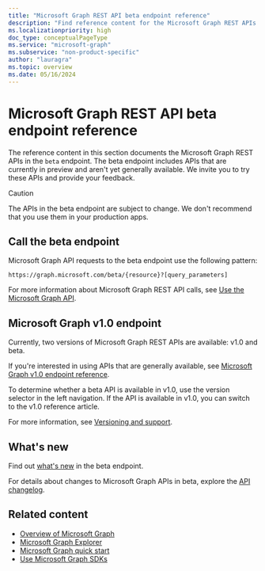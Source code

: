 ```yaml
---
title: "Microsoft Graph REST API beta endpoint reference"
description: "Find reference content for the Microsoft Graph REST APIs in the beta endpoint, which includes APIs that are currently in preview and aren't yet generally available."
ms.localizationpriority: high
doc_type: conceptualPageType
ms.service: "microsoft-graph"
ms.subservice: "non-product-specific"
author: "lauragra"
ms.topic: overview
ms.date: 05/16/2024
---
```


# Microsoft Graph REST API beta endpoint reference

The reference content in this section documents the Microsoft Graph REST APIs in the `beta` endpoint. The beta endpoint includes APIs that are currently in preview and aren't yet generally available. We invite you to try these APIs and provide your feedback.

> [!CAUTION]
> The APIs in the beta endpoint are subject to change. We don't recommend that you use them in your production apps.

## Call the beta endpoint

Microsoft Graph API requests to the beta endpoint use the following pattern:

```http
https://graph.microsoft.com/beta/{resource}?[query_parameters]
```

For more information about Microsoft Graph REST API calls, see [Use the Microsoft Graph API](/graph/use-the-api).

## Microsoft Graph v1.0 endpoint

Currently, two versions of Microsoft Graph REST APIs are available: v1.0 and beta.

If you're interested in using APIs that are generally available, see [Microsoft Graph v1.0 endpoint reference](/graph/api/overview?view=graph-rest-1.0&preserve-view=true). 

To determine whether a beta API is available in v1.0, use the version selector in the left navigation. If the API is available in v1.0, you can switch to the v1.0 reference article.

For more information, see [Versioning and support](/graph/versioning-and-support).

## What's new
Find out [what's new](/graph/whats-new-overview) in the beta endpoint.

For details about changes to Microsoft Graph APIs in beta, explore the [API changelog](https://developer.microsoft.com/en-us/graph/changelog/?filterby=beta).

## Related content

- [Overview of Microsoft Graph](/graph/overview)
- [Microsoft Graph Explorer](https://developer.microsoft.com/graph/graph-explorer)
- [Microsoft Graph quick start](https://developer.microsoft.com/graph/quick-start)
- [Use Microsoft Graph SDKs](/graph/sdks/sdks-overview)
